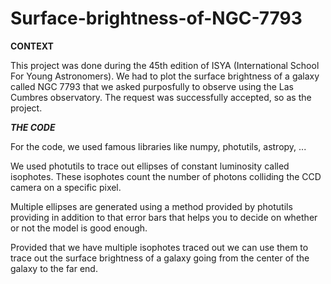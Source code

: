 # Surface-brightness-of-NGC-7793

   ********************************************CONTEXT********************************************

This project was done during the 45th edition of ISYA (International School For Young Astronomers). 
We had to plot the surface brightness of a galaxy called NGC 7793 that we asked purposfully to observe using the Las Cumbres observatory. 
The request was successfully accepted, so as the project.

   *******************************************THE CODE******************************************* 

For the code, we used famous libraries like numpy, photutils, astropy, ... 

We used photutils to trace out ellipses of constant luminosity called isophotes. These isophotes count the number of photons colliding the CCD camera on a specific pixel.

Multiple ellipses are generated using a method provided by photutils providing in addition to that error bars that helps you to decide on whether or not the model is good enough.

Provided that we have multiple isophotes traced out we can use them to trace out the surface brightness of a galaxy going from the center of the galaxy to the far end. 


